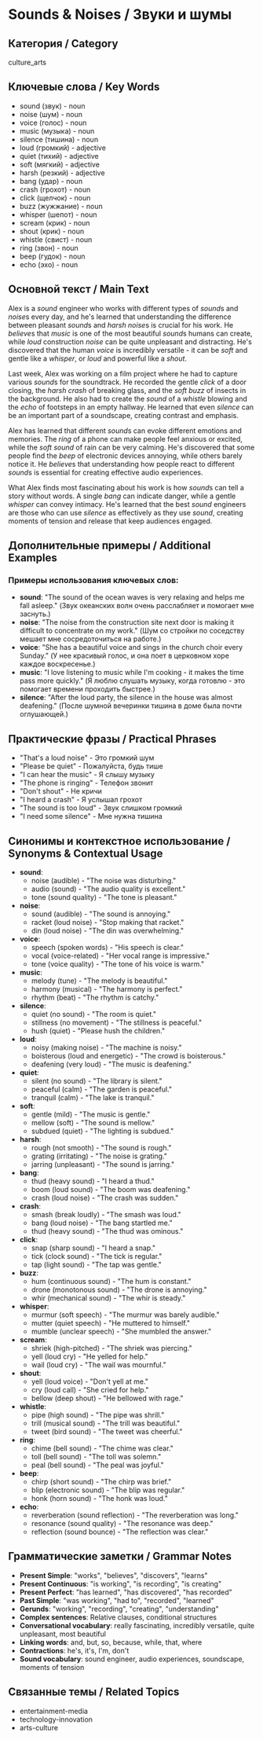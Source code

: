 # Sounds & Noises / Звуки и шумы

## Категория / Category
culture_arts


## Ключевые слова / Key Words
- sound (звук) - noun
- noise (шум) - noun
- voice (голос) - noun
- music (музыка) - noun
- silence (тишина) - noun
- loud (громкий) - adjective
- quiet (тихий) - adjective
- soft (мягкий) - adjective
- harsh (резкий) - adjective
- bang (удар) - noun
- crash (грохот) - noun
- click (щелчок) - noun
- buzz (жужжание) - noun
- whisper (шепот) - noun
- scream (крик) - noun
- shout (крик) - noun
- whistle (свист) - noun
- ring (звон) - noun
- beep (гудок) - noun
- echo (эхо) - noun

## Основной текст / Main Text

Alex is a *sound* engineer who works with different types of *sound*s and *noise*s every day, and he's learned that understanding the difference between pleasant *sound*s and *harsh* *noise*s is crucial for his work. He *believe*s that *music* is one of the most beautiful *sound*s humans can create, while *loud* construction *noise* can be quite unpleasant and distracting. He's discovered that the human *voice* is incredibly versatile - it can be *soft* and gentle like a *whisper*, or *loud* and powerful like a *shout*.

Last week, Alex was working on a film project where he had to capture various *sound*s for the soundtrack. He recorded the gentle *click* of a door closing, the *harsh* *crash* of breaking glass, and the *soft* *buzz* of insects in the background. He also had to create the *sound* of a *whistle* blowing and the *echo* of footsteps in an empty hallway. He learned that even *silence* can be an important part of a soundscape, creating contrast and emphasis.

Alex has learned that different *sound*s can evoke different emotions and memories. The *ring* of a phone can make people feel anxious or excited, while the *soft* *sound* of rain can be very calming. He's discovered that some people find the *beep* of electronic devices annoying, while others barely notice it. He *believe*s that understanding how people react to different *sound*s is essential for creating effective audio experiences.

What Alex finds most fascinating about his work is how *sound*s can tell a story without words. A single *bang* can indicate danger, while a gentle *whisper* can convey intimacy. He's learned that the best *sound* engineers are those who can use *silence* as effectively as they use *sound*, creating moments of tension and release that keep audiences engaged.

## Дополнительные примеры / Additional Examples

### Примеры использования ключевых слов:
- **sound**: "The sound of the ocean waves is very relaxing and helps me fall asleep." (Звук океанских волн очень расслабляет и помогает мне заснуть.)
- **noise**: "The noise from the construction site next door is making it difficult to concentrate on my work." (Шум со стройки по соседству мешает мне сосредоточиться на работе.)
- **voice**: "She has a beautiful voice and sings in the church choir every Sunday." (У нее красивый голос, и она поет в церковном хоре каждое воскресенье.)
- **music**: "I love listening to music while I'm cooking - it makes the time pass more quickly." (Я люблю слушать музыку, когда готовлю - это помогает времени проходить быстрее.)
- **silence**: "After the loud party, the silence in the house was almost deafening." (После шумной вечеринки тишина в доме была почти оглушающей.)

## Практические фразы / Practical Phrases

- "That's a loud noise" - Это громкий шум
- "Please be quiet" - Пожалуйста, будь тише
- "I can hear the music" - Я слышу музыку
- "The phone is ringing" - Телефон звонит
- "Don't shout" - Не кричи
- "I heard a crash" - Я услышал грохот
- "The sound is too loud" - Звук слишком громкий
- "I need some silence" - Мне нужна тишина

## Синонимы и контекстное использование / Synonyms & Contextual Usage

- **sound**: 
  - noise (audible) - "The noise was disturbing."
  - audio (sound) - "The audio quality is excellent."
  - tone (sound quality) - "The tone is pleasant."
- **noise**: 
  - sound (audible) - "The sound is annoying."
  - racket (loud noise) - "Stop making that racket."
  - din (loud noise) - "The din was overwhelming."
- **voice**: 
  - speech (spoken words) - "His speech is clear."
  - vocal (voice-related) - "Her vocal range is impressive."
  - tone (voice quality) - "The tone of his voice is warm."
- **music**: 
  - melody (tune) - "The melody is beautiful."
  - harmony (musical) - "The harmony is perfect."
  - rhythm (beat) - "The rhythm is catchy."
- **silence**: 
  - quiet (no sound) - "The room is quiet."
  - stillness (no movement) - "The stillness is peaceful."
  - hush (quiet) - "Please hush the children."
- **loud**: 
  - noisy (making noise) - "The machine is noisy."
  - boisterous (loud and energetic) - "The crowd is boisterous."
  - deafening (very loud) - "The music is deafening."
- **quiet**: 
  - silent (no sound) - "The library is silent."
  - peaceful (calm) - "The garden is peaceful."
  - tranquil (calm) - "The lake is tranquil."
- **soft**: 
  - gentle (mild) - "The music is gentle."
  - mellow (soft) - "The sound is mellow."
  - subdued (quiet) - "The lighting is subdued."
- **harsh**: 
  - rough (not smooth) - "The sound is rough."
  - grating (irritating) - "The noise is grating."
  - jarring (unpleasant) - "The sound is jarring."
- **bang**: 
  - thud (heavy sound) - "I heard a thud."
  - boom (loud sound) - "The boom was deafening."
  - crash (loud noise) - "The crash was sudden."
- **crash**: 
  - smash (break loudly) - "The smash was loud."
  - bang (loud noise) - "The bang startled me."
  - thud (heavy sound) - "The thud was ominous."
- **click**: 
  - snap (sharp sound) - "I heard a snap."
  - tick (clock sound) - "The tick is regular."
  - tap (light sound) - "The tap was gentle."
- **buzz**: 
  - hum (continuous sound) - "The hum is constant."
  - drone (monotonous sound) - "The drone is annoying."
  - whir (mechanical sound) - "The whir is steady."
- **whisper**: 
  - murmur (soft speech) - "The murmur was barely audible."
  - mutter (quiet speech) - "He muttered to himself."
  - mumble (unclear speech) - "She mumbled the answer."
- **scream**: 
  - shriek (high-pitched) - "The shriek was piercing."
  - yell (loud cry) - "He yelled for help."
  - wail (loud cry) - "The wail was mournful."
- **shout**: 
  - yell (loud voice) - "Don't yell at me."
  - cry (loud call) - "She cried for help."
  - bellow (deep shout) - "He bellowed with rage."
- **whistle**: 
  - pipe (high sound) - "The pipe was shrill."
  - trill (musical sound) - "The trill was beautiful."
  - tweet (bird sound) - "The tweet was cheerful."
- **ring**: 
  - chime (bell sound) - "The chime was clear."
  - toll (bell sound) - "The toll was solemn."
  - peal (bell sound) - "The peal was joyful."
- **beep**: 
  - chirp (short sound) - "The chirp was brief."
  - blip (electronic sound) - "The blip was regular."
  - honk (horn sound) - "The honk was loud."
- **echo**: 
  - reverberation (sound reflection) - "The reverberation was long."
  - resonance (sound quality) - "The resonance was deep."
  - reflection (sound bounce) - "The reflection was clear."

## Грамматические заметки / Grammar Notes

- **Present Simple**: "works", "believes", "discovers", "learns"
- **Present Continuous**: "is working", "is recording", "is creating"
- **Present Perfect**: "has learned", "has discovered", "has recorded"
- **Past Simple**: "was working", "had to", "recorded", "learned"
- **Gerunds**: "working", "recording", "creating", "understanding"
- **Complex sentences**: Relative clauses, conditional structures
- **Conversational vocabulary**: really fascinating, incredibly versatile, quite unpleasant, most beautiful
- **Linking words**: and, but, so, because, while, that, where
- **Contractions**: he's, it's, I'm, don't
- **Sound vocabulary**: sound engineer, audio experiences, soundscape, moments of tension

## Связанные темы / Related Topics

- entertainment-media
- technology-innovation
- arts-culture

